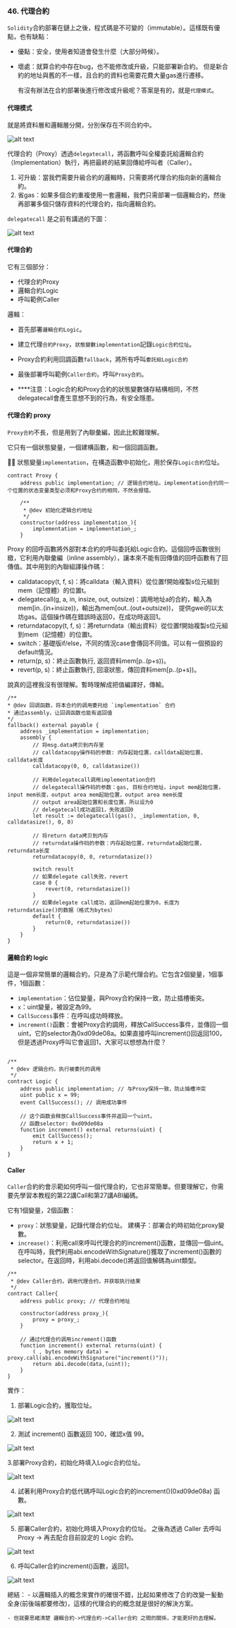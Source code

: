 ### 46. 代理合約

`Solidity`合約部署在鏈上之後，程式碼是不可變的（immutable）。這樣既有優點，也有缺點：

- 優點：安全，使用者知道會發生什麼（大部分時候）。
- 壞處：就算合約中存在bug，也不能修改或升級，只能部署新合約。
  但是新合約的地址與舊的不一樣，且合約的資料也需要花費大量gas進行遷移。

  有沒有辦法在合約部署後進行修改或升級呢？答案是有的，就是`代理模式`。

#### 代理模式

  就是將資料層和邏輯層分開，分別保存在不同合約中。

![alt text](images/1.png)

代理合約（Proxy）透過`delegatecall`，將函數呼叫全權委託給邏輯合約（Implementation）執行，再把最終的結果回傳給呼叫者（Caller）。



1. 可升級：當我們需要升級合約的邏輯時，只需要將代理合約指向新的邏輯合約。
2. 省gas：如果多個合約重複使用一套邏輯，我們只需部署一個邏輯合約，然後再部署多個只儲存資料的代理合約，指向邏輯合約。

`delegatecall` 是之前有講過的下圖：

![alt text](images/2.png)

#### 代理合約

它有三個部分：
  - 代理合約Proxy
  - 邏輯合約Logic
  - 呼叫範例Caller

邏輯：
  - 首先部署`邏輯合約Logic`。
  - 建立代理`合約Proxy`，`狀態變數implementation`記錄`Logic合約位址`。
  - Proxy合約利用回調函數`fallback`，將所有呼叫`委託給Logic合約`
  - 最後部署呼叫範例`Caller合約`，呼叫`Proxy合約`。

-  ****注意：Logic合約和Proxy合約的狀態變數儲存結構相同，不然delegatecall會產生意想不到的行為，有安全隱患。

#### 代理合約 proxy

`Proxy合約`不長，但是用到了內聯彙編，因此比較難理解。

它只有一個狀態變量，一個建構函數，和一個回調函數。

🧑‍💻 狀態變量`implementation`，在構造函數中初始化，用於保存`Logic合約`位址。

```solidity
contract Proxy {
    address public implementation; // 逻辑合约地址。implementation合约同一个位置的状态变量类型必须和Proxy合约的相同，不然会报错。

    /**
     * @dev 初始化逻辑合约地址
     */
    constructor(address implementation_){
        implementation = implementation_;
    }
```

Proxy 的回呼函數將外部對本合約的呼叫委託給Logic合約。這個回呼函數很別緻，它利用內聯彙編（inline assembly），讓本來不能有回傳值的回呼函數有了回傳值。其中用到的內聯組譯操作碼：

- calldatacopy(t, f, s)：將calldata（輸入資料）從位置f開始複製s位元組到mem（記憶體）的位置t。
- delegatecall(g, a, in, insize, out, outsize)：調用地址a的合約，輸入為mem[in..(in+insize))，輸出為mem[out..(out+outsize))， 提供gwei的以太坊gas。這個操作碼在錯誤時返回0，在成功時返回1。
- returndatacopy(t, f, s)：將returndata（輸出資料）從位置f開始複製s位元組到mem（記憶體）的位置t。
- switch：基礎版if/else，不同的情況case會傳回不同值。可以有一個預設的default情況。
- return(p, s)：終止函數執行, 返回資料mem[p..(p+s))。
- revert(p, s)：終止函數執行, 回滾狀態，傳回資料mem[p..(p+s))。

說真的這裡我沒有很理解。暫時理解成把值編譯好，傳輸。

```solidity
/**
* @dev 回调函数，将本合约的调用委托给 `implementation` 合约
* 通过assembly，让回调函数也能有返回值
*/
fallback() external payable {
    address _implementation = implementation;
    assembly {
        // 将msg.data拷贝到内存里
        // calldatacopy操作码的参数: 内存起始位置，calldata起始位置，calldata长度
        calldatacopy(0, 0, calldatasize())

        // 利用delegatecall调用implementation合约
        // delegatecall操作码的参数：gas, 目标合约地址，input mem起始位置，input mem长度，output area mem起始位置，output area mem长度
        // output area起始位置和长度位置，所以设为0
        // delegatecall成功返回1，失败返回0
        let result := delegatecall(gas(), _implementation, 0, calldatasize(), 0, 0)

        // 将return data拷贝到内存
        // returndata操作码的参数：内存起始位置，returndata起始位置，returndata长度
        returndatacopy(0, 0, returndatasize())

        switch result
        // 如果delegate call失败，revert
        case 0 {
            revert(0, returndatasize())
        }
        // 如果delegate call成功，返回mem起始位置为0，长度为returndatasize()的数据（格式为bytes）
        default {
            return(0, returndatasize())
        }
    }
}
```


#### 邏輯合約 logic

這是一個非常簡單的邏輯合約，只是為了示範代理合約。它包含2個變量，1個事件，1個函數：

- `implementation`：佔位變量，與Proxy合約保持一致，防止插槽衝突。
- `x`：uint變量，被設定為99。
- `CallSuccess`事件：在呼叫成功時釋放。
- `increment()`函數：會被Proxy合約調用，釋放CallSuccess事件，並傳回一個uint，它的selector為0xd09de08a。如果直接呼叫increment()回返回100，但是透過Proxy呼叫它會返回1，大家可以想想為什麼？

```solidity

/**
 * @dev 逻辑合约，执行被委托的调用
 */
contract Logic {
    address public implementation; // 与Proxy保持一致，防止插槽冲突
    uint public x = 99; 
    event CallSuccess(); // 调用成功事件

    // 这个函数会释放CallSuccess事件并返回一个uint。
    // 函数selector: 0xd09de08a
    function increment() external returns(uint) {
        emit CallSuccess();
        return x + 1;
    }
}

```

#### Caller

`Caller`合約約會示範如何呼叫一個代理合約，它也非常簡單。但要理解它，你需要先學習本教程的第22講Call和第27講ABI編碼。

它有1個變量，2個函數：

- `proxy`：狀態變量，記錄代理合約位址。
建構子：部署合約時初始化proxy變數。
- `increase()`：利用call來呼叫代理合約的increment()函數，並傳回一個uint。在呼叫時，我們利用abi.encodeWithSignature()獲取了increment()函數的selector。在返回時，利用abi.decode()將返回值解碼為uint類型。

```solidity
/**
 * @dev Caller合约，调用代理合约，并获取执行结果
 */
contract Caller{
    address public proxy; // 代理合约地址

    constructor(address proxy_){
        proxy = proxy_;
    }

    // 通过代理合约调用increment()函数
    function increment() external returns(uint) {
        ( , bytes memory data) = proxy.call(abi.encodeWithSignature("increment()"));
        return abi.decode(data,(uint));
    }
}
```


實作：
  1. 部署Logic合約，獲取位址。

  ![alt text](images/3.png)

  2. 測試 increment() 函數返回 100，確認x值 99。

  ![alt text](images/4.png)

  3.部署Proxy合約，初始化時填入Logic合約位址。

  ![alt text](images/5.png)

  4. 試著利用Proxy合約低代碼呼叫Logic合約的increment()(0xd09de08a) 函數。

  ![alt text](images/6.png)

  5. 部署Caller合約，初始化時填入Proxy合約位址。 之後為透過 Caller 去呼叫 Proxy -> 再去配合目前設定的 Logic 合約。

  ![alt text](images/7.png)

  6. 呼叫Caller合約increment()函數，返回1。

  ![alt text](images/8.png)

  
  總結：
    - 以邏輯插入的概念來實作的確很不錯，比起如果修改了合約改變一髪動全身(前後端都要修改)，這樣的代理合約的概念就是很好的解決方案。

    - 但就要思緒清楚 邏輯合約->代理合約->Caller合約 之間的關係，才能更好的去理解。
